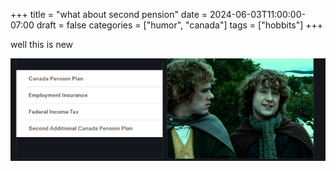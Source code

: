 +++
title = "what about second pension"
date = 2024-06-03T11:00:00-07:00
draft = false
categories = ["humor", "canada"]
tags = ["hobbits"]
+++

well this is new

![](./second.png)
